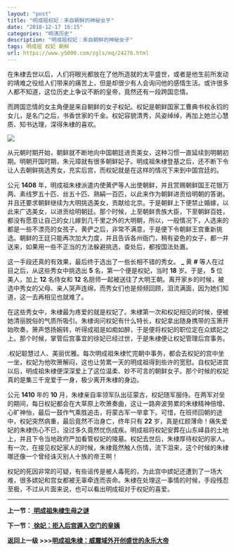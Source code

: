 ```yaml
---
layout: "post"
title: "明成祖权妃：来自朝鲜的神秘女子"
date: "2018-12-17 16:15"
categories: "明清历史"
description: "明成祖权妃：来自朝鲜的神秘女子"
tags: 明成祖 权妃 朝鲜
url: https://www.y5000.com/zgls/mq/24276.html
---
```






在朱棣去世以后，人们将眼光都放在了他所造就的太平盛世，或者是他生前所发动的靖难之役给人们带来的痛苦上，但是却很少有人会询问他的感情生活。或许很多人都不知道，这位历史上争议不断的皇帝，竟然还有一段跨国恋情。

而跨国恋情的女主角便是来自朝鲜的女子权妃。权妃是朝鲜国家工曹典书权永钧的女儿，是名门之后，书香世家的千金。权妃容貌清秀，风姿绰绰，再加上她兰心慧质、知书达理，深得朱棣的喜欢。

![](https://img.y5000.com/uploads/allimg/170725/12-1FH5133254S1.jpg)

从元朝时期开始，朝鲜就不断地向中国朝廷进贡美女，这种习惯一直延续到明朝初期。明朝开国时期，朱元璋就有很多朝鲜妃子。明成祖朱棣登基之后，还不断下令让人去朝鲜挑选秀女，充实后宫，而权妃就是在这样的情况下来到中国宫廷的。

公元 **1408**
年，明成祖朱棣派遣内使黄俨等人出使朝鲜，并且赏赐朝鲜国王花银万两、素线罗五十匹、丝五十匹、熟絹一百匹，以此来作为朝鲜进贡给明朝的答谢。并且还要求朝鲜继续为大明挑选美女，贡献给北京。于是朝鲜上下便禁止婚嫁，以此来广选美女，以进贡给明朝廷。那个时候，上至朝鲜贵族大臣，下至朝鲜百姓，都没有愿意让自己的女儿嫁到几千里之外的大明朝，所以，一般情况下，人选来的都是一些不漂亮的女孩子。黄俨之后，非常不满意，于是便下令朝鲜王宫重新挑选。朝鲜的王廷只能再次加大力度，并且告诉各州衙门，稍有姿色的女子，都一并送来，如果用一些不正当的方法躲避挑选，查处后，都按国法处置。

这一手段还真的有效果，最后终于选出了一些长相不错的秀女。 **_** 黄 **#** 等人在过目之后，从这些秀女中挑选出 **5**
名，第一个便是权妃，当时 **18** 岁。于是， **5** 位美人，加上 **12** 名侍女和 **12**
名厨师一起被送往了大明王朝。离开家乡的时候，被选中秀女的父母、亲人哭声连绵，而秀女们也是频频回顾，泪流满面，因为她们知道，这一去再相见也就难了。

在这些秀女中，朱棣最为疼爱的就是权妃了。朱棣第一次和权妃相见的时候，便被她清丽脱俗的气质所吸引。朱棣询问权妃有什么特长，权妃拿出随身携带的玉箫开始吹奏，箫声悠扬婉转，听得成祖是如痴如醉，于是便将权妃的职位定在众嫔妃之上。那个时候，掌管后宫事宜的徐妃已经过世，于是朱棣便让权妃管理后宫事务。

.权妃聪慧过人、美丽优雅。每次明成祖朱棣忙完朝中事务，都会去权妃的宫中坐一坐，权妃为他吹箫解闷，这也让劳累一天的明成祖得到些许的宽慰。自权妃进宫以后，明成祖朱棣便深深爱上了这位温柔、妙不可言的朝鲜女子。那个时候的权妃真的是集三千宠爱于一身，极少离开朱棣的身边。

公元 **1410** 年的 **10**
月，朱棣亲自率领军队出征蒙古，权妃随军服侍。在两军对垒的期间，每日权妃都会在大草原上吹箫奏曲，这让一路奔波劳累的朱棣精神倍增、心旷神怡，最后一鼓作气乘胜追击，将蒙古军一举拿下。可惜，在班师回朝的途中，权妃突然病重，最后竟然不治身亡，终年只有
**22**
岁，真是红颜薄命！痛失爱妃的朱棣伤心不已，没过多久竟然忧伤成疾。明成祖将权妃安葬在山东峄县的土地上，并且下令当地政府严加看管权妃的陵墓。权妃去世后，朱棣厚待权妃的家人。有一次，在接见权妃家人的时候，朱棣竟然触人伤情，流下泪来，这个时候的朱棣哪还像一个曾经诛灭别人十族的帝王啊！

权妃的死因非常的可疑，有些谣传是被人毒死的，为此宫中嫔妃还遭到了一场大难，很多嫔妃和宫女都被无辜牵连而丧命。朱棣在处理这一事情的时候，手段残忍至极，不过从片面来说，也可以看出明成祖对于权妃的喜爱。

* * *

**上一节：**[ **明成祖朱棣生母之谜**](https://www.y5000.com/zgls/mq/24273.html)

**下一节：**[ **徐妃：拒入后宫遁入空门的皇姨**](https://www.y5000.com/zgls/mq/24277.html)

**返回上一级 >>>[明成祖朱棣：威震域外开创盛世的永乐大帝](https://www.y5000.com/zgls/mq/24274.html)**
